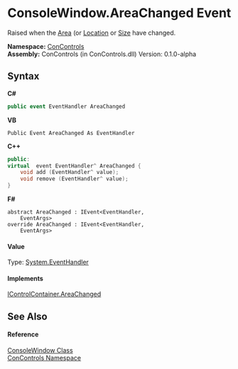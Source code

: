 # ConsoleWindow.AreaChanged Event
 

Raised when the <a href="ec664497-7113-4302-175d-54d24c5d3700">Area</a> (or <a href="22631741-8f41-f36e-bcc5-0a7e2d4d19d9">Location</a> or <a href="429e4c2d-98b8-d654-b6ec-f4bfe74c2894">Size</a> have changed.

**Namespace:**&nbsp;<a href="a4c6913a-7590-84ec-79ea-d303d13ccc28">ConControls</a><br />**Assembly:**&nbsp;ConControls (in ConControls.dll) Version: 0.1.0-alpha

## Syntax

**C#**<br />
``` C#
public event EventHandler AreaChanged
```

**VB**<br />
``` VB
Public Event AreaChanged As EventHandler
```

**C++**<br />
``` C++
public:
virtual  event EventHandler^ AreaChanged {
	void add (EventHandler^ value);
	void remove (EventHandler^ value);
}
```

**F#**<br />
``` F#
abstract AreaChanged : IEvent<EventHandler,
    EventArgs>
override AreaChanged : IEvent<EventHandler,
    EventArgs>
```


#### Value
Type: <a href="https://docs.microsoft.com/dotnet/api/system.eventhandler" target="_blank">System.EventHandler</a>

#### Implements
<a href="34b2772f-cd72-3e76-2f18-bd56e6c62380">IControlContainer.AreaChanged</a><br />

## See Also


#### Reference
<a href="b4bd6488-a19e-e25f-52b4-8df0ae66ee5c">ConsoleWindow Class</a><br /><a href="a4c6913a-7590-84ec-79ea-d303d13ccc28">ConControls Namespace</a><br />